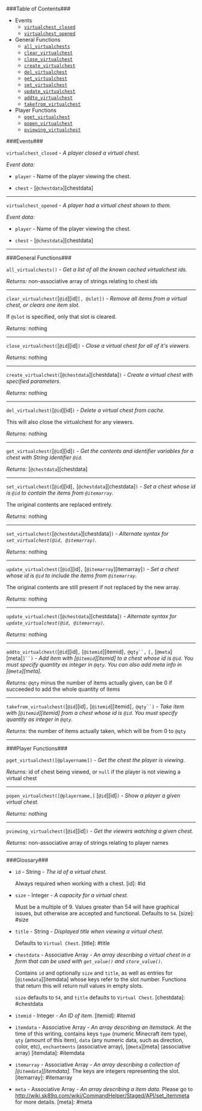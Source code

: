 ###Table of Contents###

* Events
  * [`virtualchest_closed`][vcclosed]
  * [`virtualchest_opened`][vcopened]
* General Functions
  * [`all_virtualchests`][allvc]
  * [`clear_virtualchest`][clearvc]
  * [`close_virtualchest`][closevc]
  * [`create_virtualchest`][createvc]
  * [`del_virtualchest`][delvc]
  * [`get_virtualchest`][getvc]
  * [`set_virtualchest`][setvc]
  * [`update_virtualchest`][updatevc]
  * [`addto_virtualchest`][addtovc]
  * [`takefrom_virtualchest`][takefromvc]
* Player Functions
  * [`pget_virtualchest`][pgetvc]
  * [`popen_virtualchest`][popenvc]
  * [`pviewing_virtualchest`][pviewingvc]


###Events###

<a id="vcclosed"></a>`virtualchest_closed` - *A player closed a virtual chest.*

*Event data:*

* `player` - Name of the player viewing the chest.

* `chest` - [`@chestdata`][chestdata]

[vcclosed]: #vcclosed

---

<a id="vcopened"></a>`virtualchest_opened` - *A player had a virtual chest shown to them.*

*Event data:*

* `player` - Name of the player viewing the chest.

* `chest` - [`@chestdata`][chestdata]

[vcopened]: #vcopened

---

###General Functions###

<a id="allvc"></a>`all_virtualchests()` - *Get a list of all the known cached virtualchest ids.*

*Returns:* non-associative array of strings relating to chest ids

[allvc]: #allvc

---

<a id="clearvc"></a>`clear_virtualchest(`[`@id`][id]`[, @slot])` - *Remove all items from a virtual chest, or clears one item slot.*

If `@slot` is specified, only that slot is cleared.

*Returns:* nothing

[clearvc]: #clearvc

---

<a id="closevc"></a>`close_virtualchest(`[`@id`][id]`)` - *Close a virtual chest for all of it's viewers.*

*Returns:* nothing

[closevc]: #closevc

---

<a id="createvc"></a>`create_virtualchest(`[`@chestdata`][chestdata]`)` - *Create a virtual chest with specified parameters.*

*Returns:* nothing

[createvc]: #createvc

---

<a id="delvc"></a>`del_virtualchest(`[`@id`][id]`)` - *Delete a virtual chest from cache.*

This will also close the virtualchest for any viewers.

*Returns:* nothing

[delvc]: #delvc

----

<a id="getvc"></a>`get_virtualchest(`[`@id`][id]`)` - *Get the contents and identifier variables for a chest with String identifier `@id`.*

*Returns:* [`@chestdata`][chestdata]

[getvc]: #getvc

---

<a id="setvc"></a>`set_virtualchest(`[`@id`][id]`,` [`@chestdata`][chestdata]`)` - *Set a chest whose id is `@id` to contain the items from `@itemarray`.*

The original contents are replaced entirely.

*Returns:* nothing

[setvc]: #setvc

----

`set_virtualchest(`[`@chestdata`][chestdata]`)` - *Alternate syntax for `set_virtualchest(@id, @itemarray)`.*

*Returns:* nothing

---

<a id="updatevc"></a>`update_virtualchest(`[`@id`][id]`,` [`@itemarray`][itemarray]`)` - *Set a chest whose id is `@id` to include the items from `@itemarray`.*

The original contents are still present if not replaced by the new array.

*Returns:* nothing

[updatevc]: #updatevc

----

`update_virtualchest(`[`@chestdata`][chestdata]`)` - *Alternate syntax for `update_virtualchest(@id, @itemarray)`.*

*Returns:* nothing

----

<a id="addtovc"></a>`addto_virtualchest(`[`@id`][id]`,` [`@itemid`][itemid]`,` `@qty``,` `[,` [`@meta`][meta]`]``)` - *Add item with [`@itemid`][itemid] to a chest whose id is `@id`. You must specify quantity as integer in `@qty`. You can also add meta info in [`@meta`][meta].*

*Returns:* `@qty` minus the number of items actually given, can be 0 if succeeded to add the whole quantity of items

[addtovc]: #addtovc

----

<a id="takefromvc"></a>`takefrom_virtualchest(`[`@id`][id]`,` [`@itemid`][itemid]`,` `@qty``)` - *Take item with [`@itemid`][itemid] from a chest whose id is `@id`. You must specify quantity as integer in `@qty`.*

*Returns:* the number of items actually taken, which will be from 0 to `@qty`

[takefromvc]: #takefromvc

----

###Player Functions###

<a id="pgetvc"></a>`pget_virtualchest([@playername])` - *Get the chest the player is viewing.*

*Returns:* id of chest being viewed, or `null` if the player is not viewing a virtual chest

[pgetvc]: #pgetvc

---

<a id="popenvc"></a>`popen_virtualchest([@playername,]` [`@id`][id]`)` - *Show a player a given virtual chest.*

*Returns:* nothing

[popenvc]: #popenvc

---

<a id="pviewingvc"></a>`pviewing_virtualchest(`[`@id`][id]`)` - *Get the viewers watching a given chest.*

*Returns:* non-associative array of strings relating to player names

[pviewingvc]: #pviewingvc

---

###Glossary###

* <a id="id"></a>`id` - String - *The id of a virtual chest.*

  Always required when working with a chest.
[id]: #id

* <a id="size"></a>`size` - Integer - *A capacity for a virtual chest.*

  Must be a multiple of 9. Values greater than 54 will have graphical issues, but otherwise are accepted and functional. Defaults to `54`.
[size]: #size

* <a id="title"></a>`title` - String - *Displayed title when viewing a virtual chest.*

  Defaults to `Virtual Chest`.
[title]: #title

* <a id="chestdata"></a>`chestdata` - Associative Array - *An array describing a virtual chest in a form that can be used with `get_value()` and `store_value()`.*

  Contains `id` and optionally `size` and `title`, as well as entries for [`@itemdata`][itemdata] whose keys refer to the slot number. Functions that return this will return null values in empty slots.

  `size` defaults to `54`, and `title` defaults to `Virtual Chest`.
[chestdata]: #chestdata

* <a id="itemid"></a>`itemid` - Integer - *An ID of item.*
[itemid]: #itemid

* <a id="itemdata"></a>`itemdata` - Associative Array - *An array describing an itemstack.* At the time of this writing, contains keys `type` (numeric Minecraft item type), `qty` (amount of this item), `data` (any numeric data, such as direction, color, etc), `enchantments` (associative array), [`@meta`][meta] (associative array)
[itemdata]: #itemdata

* <a id="itemarray"></a>`itemarray` - Associative Array - *An array describing a collection of [`@itemdata`][itemdata].* The keys are integers representing the slot.
[itemarray]: #itemarray

* <a id="meta"></a>`meta` - Associative Array - *An array describing a item data.* Please go to http://wiki.sk89q.com/wiki/CommandHelper/Staged/API/set_itemmeta for more details.
[meta]: #meta
